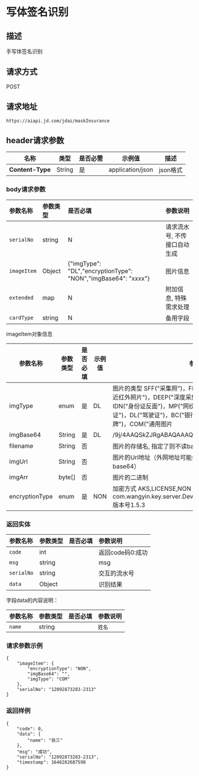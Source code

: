 # 写体签名识别


## 描述
手写体签名识别

## 请求方式

POST

## 请求地址

```apl
https://aiapi.jd.com/jdai/maskInsurance
```

## header请求参数

| 名称             | 类型   | 是否必需 | 示例值           | 描述     |
| ---------------- | ------ | -------- | ---------------- | -------- |
| **Content-Type** | String | 是       | application/json | json格式 |

### body请求参数

| 参数名称    | 参数类型 | 是否必填                                                     | 参数说明                     |
| :---------- | :------- | :----------------------------------------------------------- | :--------------------------- |
| `serialNo`  | string   | N                                                            | 请求流水号, 不传接口自动生成 |
| `imageItem` | Object   | {"imgType": "DL","encryptionType": "NON","imgBase64": "xxxx"} | 图片信息                     |
| `extended`  | map      | N                                                            | 附加信息, 特殊需求处理       |
| `cardType`  | string   | N                                                            | 备用字段                     |

imageItem对象信息

| 参数名称       | 参数类型 | 是否必填 | 示例值 | 参数说明                                                     |
| -------------- | -------- | -------- | ------ | ------------------------------------------------------------ |
| imgType        | enum     | 是       | DL     | 图片的类型 SFF("采集照")，FF("全景采集照")，NIR("双目采集的近红外照片")，DEEP("深度采集的照片")，IDP("身份证正面")，IDN("身份证反面")，MP("网纹照")，AP("动作照")，VL("行驶证")，DL("驾驶证")，BC("银行卡")，BL("营业执照")，LP("车牌")，COM("通用图片 |
| imgBase64      | String   | 是       | DL     | /9j/4AAQSkZJRgABAQAAAQABAA...                                |
| filename       | String   | 否       |        | 图片的存储名, 指定了则不读base64                             |
| imgUrl         | String   | 否       |        | 图片的Url地址（外网地址可能会有socket连接超时问题，建议传base64） |
| imgArr         | byte[]   | 否       |        | 图片的二进制                                                 |
| encryptionType | enum     | 是       | NON    | 加密方式 AKS,LICENSE,NON AKS解密方式：com.wangyin.key.server.DeviceCryptoService#decryptEnvelop 版本号1.5.3 |

### 返回实体

| 参数名称   | 参数类型 | 是否必填 | 参数说明         |
| :--------- | :------- | :------- | :--------------- |
| `code`     | int      |          | 返回code码0:成功 |
| `msg`      | string   |          | msg              |
| `serialNo` | string   |          | 交互的流水号     |
| `data`     | Object   |          | 识别结果         |

字段data的内容说明：

| 参数名称 | 参数类型 | 是否必填 | 参数说明 |
| :------- | :------- | :------- | :------- |
| `name`   | string   |          | `姓名`   |

### 请求参数示例

```
{
    "imageItem": {
        "encryptionType": "NON",
        "imgBase64": "",
        "imgType": "COM"
    },
    "serialNo": "12092873283-2313"
}
```



### 返回样例

```
{
    "code": 0,
    "data": {
        "name": "张三"
    },
    "msg": "成功",
    "serialNo": "12092873283-2313",
    "timestamp": 1646202687598
}
```